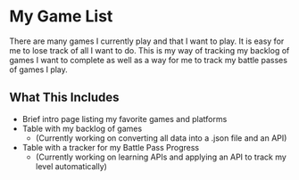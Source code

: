 # My Game List

There are many games I currently play and that I want to play. It is easy for me to lose track of all I want to do. This is my way of tracking my backlog of games I want to complete as well as a way for me to track my battle passes of games I play.

## What This Includes
* Brief intro page listing my favorite games and platforms
* Table with my backlog of games
    * (Currently working on converting all data into a .json file and an API)
* Table with a tracker for my Battle Pass Progress
    * (Currently working on learning APIs and applying an API to track my level automatically)